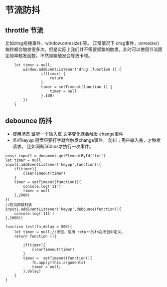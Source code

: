 # 节流防抖

## throttle 节流

比如drag拖拽事件，window.onresize()等。
正常情况下 drag事件，onresize() 每秒都会触发很多次。但是实际上我们并不需要频繁的触发。此时可以使用节流固定频率触发函数。不然频繁触发会导致卡顿。

```
    let timer = null;
        window.addEventListener('drug',function () {
                if(timer) {
                    return
                }
                timer = setTimeout(function () {
                    timer = null
                },100)
        })
    }
```
## debounce 防抖

- 使用场景 监听一个输入框 文字变化就会触发 change事件
- 监听keyup 键盘只要打字就会触发change事件。
防抖：用户输入完，才触发请求。 比如间断500ms才执行一次事件。

```
const input1 = document.getElementById('txt') 
let timer = null
input1.addEventListener('keyup',function(){
    if(timer){
        clearTimeout(timer)
    }
    timer = setTimeout(function(){
        console.log('11')
        timer = null
    },2000)
})
//防抖函数封装
input1.addEventListener('keyup',debounce(function(){
    console.log('111')
},1000))

function test(fn,delay = 500){
    let timer = null;//闭包，使用 return的fn在闭包中定义。
    return function (){
        
        if(timer){
            clearTimeout(timer)
        }
        timer =  setTimeout(function(){
            fn.apply(this,arguments)
            timer = null;
        },delay)
    }
}
```


